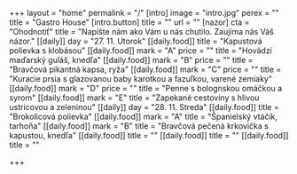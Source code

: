 +++
layout = "home"
permalink = "/"
[intro]
image = "intro.jpg"
perex = ""
title = "Gastro House"
[intro.button]
title = ""
url = ""
[nazor]
cta = "Ohodnotiť"
title = "Napíšte nám ako Vám u nás chutilo. Zaujíma nás Váš názor."
[[daily]]
day = "27. 11. Utorok"
[[daily.food]]
title = "Kapustová polievka s klobásou"
[[daily.food]]
mark = "A"
price = ""
title = "Hovädzí maďarský guláš, knedľa"
[[daily.food]]
mark = "B"
price = ""
title = "Bravčová pikantná kapsa, ryža"
[[daily.food]]
mark = "C"
price = ""
title = "Kuracie prsia s glazovanou baby karotkou a fazuľkou, varené zemiaky"
[[daily.food]]
mark = "D"
price = ""
title = "Penne s bolognskou omáčkou a syrom"
[[daily.food]]
mark = "E"
title = "Zapekané cestoviny s hlivou ustricovou  a zeleninou"
[[daily]]
day = "28. 11. Streda"
[[daily.food]]
title = "Brokolicová polievka"
[[daily.food]]
mark = "A"
title = "Španielský vtáčik, tarhoňa"
[[daily.food]]
mark = "B"
title = "Bravčová pečená krkovička s kapustou, knedľa"
[[daily.food]]
title = ""
[[daily.food]]
title = ""
[[daily.food]]
title = ""

+++
